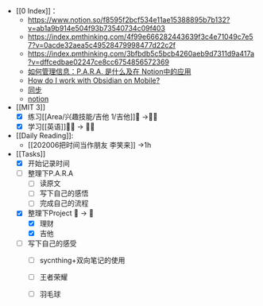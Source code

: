 - [[0 Index]]：
  -  https://www.notion.so/f8595f2bcf534e11ae15388895b7b132?v=ab1a9b914e504f93b73540734c09f403
  -  https://index.pmthinking.com/4f99e666282443639f3c4e71049c7e57?v=0acde32aea5c49528479998477d22c2f
  -  https://index.pmthinking.com/3bfbdb5c5bcb4260aeb9d7311d9a417a?v=dffcedbae02247ce8cc6754856572369
  -  [如何管理信息：P.A.R.A. 是什么及在 Notion中的应用](https://index.pmthinking.com/P-A-R-A-Notion-19909e5aac3049d887197dcfb1e97fd5)
  -  [How do I work with Obsidian on Mobile?](https://forum.obsidian.md/t/how-do-i-work-with-obsidian-on-mobile/471)
  -  [同步](https://www.resilio.com/individuals/)
  -  [notion](https://www.notion.so/Sunday-da07f01e7d13455d8adeb238a23efd30)
- [[MIT 3]]
  - [x] 练习[[Area/兴趣技能/吉他 1/吉他]]🍅 ->🍅🍅
  - [x] 学习[[英语]]🍅🍅 -> 🍅🍅
- [[Daily Reading]]:
  - [[202006把时间当作朋友 李笑来]] ->1h
- [[Tasks]] 
	- [x] 开始记录时间
	- [ ] 整理下P.A.R.A 
	  - [ ] 读原文 
	  - [ ] 写下自己的感悟
	  - [ ] 完成自己的流程
	- [x] 整理下Project 🍅 -> 🍅
	  - [x]  理财
	  - [x]  吉他

	 - [ ] 写下自己的感受
	   - [ ] sycnthing+双向笔记的使用
	   - [ ] 王者荣耀
	   - [ ] 羽毛球 

 
